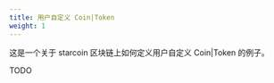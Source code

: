 ```yaml
---
title: 用户自定义 Coin|Token
weight: 1
---
```


这是一个关于 starcoin 区块链上如何定义用户自定义 Coin|Token 的例子。

<!--more-->
TODO